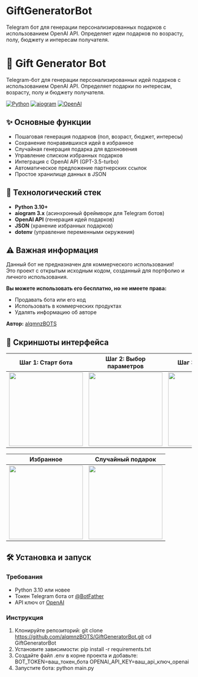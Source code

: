 # GiftGeneratorBot
Telegram бот для генерации персонализированных подарков с использованием OpenAI API. Определяет идеи подарков по возрасту, полу, бюджету и интересам получателя.
# 🎁 Gift Generator Bot

Telegram-бот для генерации персонализированных идей подарков с использованием OpenAI API. Определяет подарки по интересам, возрасту, полу и бюджету получателя.

[![Python](https://img.shields.io/badge/Python-3.10%2B-blue)](https://python.org)
[![aiogram](https://img.shields.io/badge/aiogram-3.x-green)](https://aiogram.dev)
[![OpenAI](https://img.shields.io/badge/OpenAI-GPT--3.5-purple)](https://openai.com)

## ✨ Основные функции

- Пошаговая генерация подарков (пол, возраст, бюджет, интересы)
- Сохранение понравившихся идей в избранное
- Случайная генерация подарка для вдохновения
- Управление списком избранных подарков
- Интеграция с OpenAI API (GPT-3.5-turbo)
- Автоматическое предложение партнерских ссылок
- Простое хранилище данных в JSON

## 🚀 Технологический стек

- **Python 3.10+**
- **aiogram 3.x** (асинхронный фреймворк для Telegram ботов)
- **OpenAI API** (генерация идей подарков)
- **JSON** (хранение избранных подарков)
- **dotenv** (управление переменными окружения)

## ⚠️ Важная информация

Данный бот не предназначен для коммерческого использования!  
Это проект с открытым исходным кодом, созданный для портфолио и личного использования.

**Вы можете использовать его бесплатно, но не имеете права:**
- Продавать бота или его код
- Использовать в коммерческих продуктах
- Удалять информацию об авторе

**Автор:** [alqmnzBOTS](https://github.com/alqmnzBOTS)

## 📸 Скриншоты интерфейса

| Шаг 1: Старт бота | Шаг 2: Выбор параметров | Шаг 3: Результаты |
|-------------------|-------------------------|------------------|
| <img src="screenshots/start.jpg" width="200"> | <img src="screenshots/process.jpg" width="200"> | <img src="screenshots/results.jpg" width="200"> |

| Избранное | Случайный подарок |
|-----------|-------------------|
| <img src="screenshots/favorites.jpg" width="200"> | <img src="screenshots/random.jpg" width="200"> |

## 🛠 Установка и запуск

### Требования
- Python 3.10 или новее
- Токен Telegram бота от [@BotFather](https://t.me/BotFather)
- API ключ от [OpenAI](https://platform.openai.com/)

### Инструкция

1. Клонируйте репозиторий:
git clone https://github.com/alqmnzBOTS/GiftGeneratorBot.git
cd GiftGeneratorBot
2. Установите зависимости:
pip install -r requirements.txt
3. Создайте файл .env в корне проекта и добавьте:
BOT_TOKEN=ваш_токен_бота
OPENAI_API_KEY=ваш_api_ключ_openai
4. Запустите бота:
python main.py
